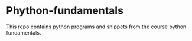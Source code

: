# Phython-fundamentals
This repo contains python programs and snippets from the course python fundamentals.
